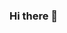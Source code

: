 ### Hi there 👋

<!--
**qgctakeoff/qgctakeoff** is a ✨ _special_ ✨ repository because its `README.md` (this file) appears on your GitHub profile.

Here are some ideas to get you started:

- 🔭 I’m currently studying in Wenzhou Medical University.
- 🌱 I’m currently learning domain adaptation.
- 💬 Ask me about GitHub.
- ⚡ Fun fact: Game.
-->
